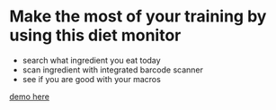 # Make the most of your training by using this diet monitor

- search what ingredient you eat today
- scan ingredient with integrated barcode scanner
- see if you are good with your macros

[demo here](https://sportcalculator.vercel.app/)
